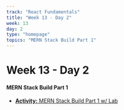 ```yaml
---
track: "React Fundamentals"
title: "Week 13 - Day 2"
week: 13
day: 2
type: "homepage"
topics: "MERN Stack Build Part 1"
---
```


# Week 13 - Day 2

#### MERN Stack Build Part 1

- [**Activity:** MERN Stack Build Part 1 w/ Lab](/react-fundamentals/week-13/day-2/lecture-materials/mern-stack-build-part-1)
